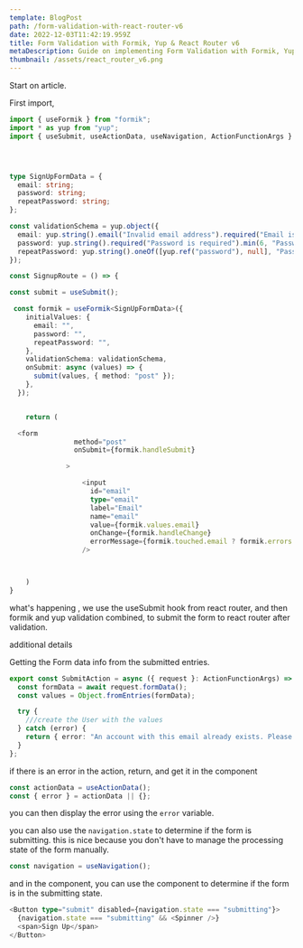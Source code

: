 ```yaml
---
template: BlogPost
path: /form-validation-with-react-router-v6
date: 2022-12-03T11:42:19.959Z
title: Form Validation with Formik, Yup & React Router v6
metaDescription: Guide on implementing Form Validation with Formik, Yup and React router v6
thumbnail: /assets/react_router_v6.png
---
```


S﻿tart on article.

First import,

```javascript
import { useFormik } from "formik";
import * as yup from "yup";
import { useSubmit, useActionData, useNavigation, ActionFunctionArgs } from "react-router-dom";
```

```typescript



type SignUpFormData = {
  email: string;
  password: string;
  repeatPassword: string;
};

const validationSchema = yup.object({
  email: yup.string().email("Invalid email address").required("Email is required"),
  password: yup.string().required("Password is required").min(6, "Password must be 6 characters long or more"),
  repeatPassword: yup.string().oneOf([yup.ref("password"), null], "Passwords must match"),
});

const SignupRoute = () => {

const submit = useSubmit();

 const formik = useFormik<SignUpFormData>({
    initialValues: {
      email: "",
      password: "",
      repeatPassword: "",
    },
    validationSchema: validationSchema,
    onSubmit: async (values) => {
      submit(values, { method: "post" });
    },
  });


    return (

  <form
                method="post"
                onSubmit={formik.handleSubmit}

              >

                  <input
                    id="email"
                    type="email"
                    label="Email"
                    name="email"
                    value={formik.values.email}
                    onChange={formik.handleChange}
                    errorMessage={formik.touched.email ? formik.errors.email : ""}
                  />



    )
}


```

what's happening , we use the useSubmit hook from react router, and then formik and yup validation combined, to submit the form to react router after validation.

additional details

Getting the Form data info from the submitted entries.

```typescript
export const SubmitAction = async ({ request }: ActionFunctionArgs) => {
  const formData = await request.formData();
  const values = Object.fromEntries(formData);

  try {
    ///create the User with the values
  } catch (error) {
    return { error: "An account with this email already exists. Please log in to continue." };
  }
};
```

if there is an error in the action, return, and get it in the component

```typescript
const actionData = useActionData();
const { error } = actionData || {};
```

you can then display the error using the `error` variable.

you can also use the `navigation.state` to determine if the form is submitting. this is nice because you don't have to manage the processing state of the form manually.

```typescript
const navigation = useNavigation();
```

and in the component, you can use the component to determine if the form is in the submitting state.

```typescript
<Button type="submit" disabled={navigation.state === "submitting"}>
  {navigation.state === "submitting" && <Spinner />}
  <span>Sign Up</span>
</Button>
```
